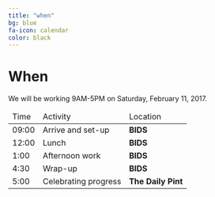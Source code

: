 ```yaml
---
title: "when"
bg: blue
fa-icon: calendar
color: black
---
```


# When

We will be working 9AM-5PM on Saturday, February 11, 2017.

<div class="table-responsive">
  <table class="table">
    <thead><tr><td>Time</td><td>Activity</td><td>Location</td></tr></thead>
    <tbody>
      <tr><td>09:00</td><td>Arrive and set-up</td><td><b>BIDS</b></td></tr>
      <tr><td>12:00</td><td>Lunch</td><td><b>BIDS</b></td></tr>
      <tr><td>1:00</td><td>Afternoon work</td><td><b>BIDS</b></td></tr>
      <tr><td>4:30</td><td>Wrap-up</td><td><b>BIDS</b></td></tr>
      <tr><td>5:00</td><td>Celebrating progress</td><td><b>The Daily Pint</b></td></tr>
    </tbody>
  </table>
</div>
